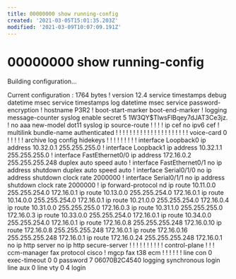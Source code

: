 ```yaml
---
title: 00000000 show running-config
created: '2021-03-05T15:01:35.203Z'
modified: '2021-03-09T10:07:09.191Z'
---
```


# 00000000 show running-config



Building configuration...

Current configuration : 1764 bytes
!
version 12.4
service timestamps debug datetime msec
service timestamps log datetime msec
service password-encryption
!
hostname P3R2
!
boot-start-marker
boot-end-marker
!
logging message-counter syslog
enable secret 5 $1$W3QY$TlwsFlBqey7dJAT3Ce3jz.
!
no aaa new-model
dot11 syslog
ip source-route
!
!
!
!
ip cef
no ipv6 cef
!
multilink bundle-name authenticated
!
!
!
!
!
!
!
!
!
!
!
!
!
!
!
!
!
!
!
!
!
voice-card 0
!
!
!
!
!
archive
 log config
  hidekeys
!
!
!
!
!
!
!
!
!
interface Loopback0
 ip address 10.32.0.1 255.255.255.0
!
interface Loopback1
 ip address 10.32.1.1 255.255.255.0
!
interface FastEthernet0/0
 ip address 172.16.0.2 255.255.255.248
 duplex auto
 speed auto
!
interface FastEthernet0/1
 no ip address
 shutdown
 duplex auto
 speed auto
!
interface Serial0/1/0
 no ip address
 shutdown
 clock rate 2000000
!
interface Serial0/1/1
 no ip address
 shutdown
 clock rate 2000000
!
ip forward-protocol nd
ip route 10.11.0.0 255.255.254.0 172.16.0.1
ip route 10.13.0.0 255.255.254.0 172.16.0.1
ip route 10.14.0.0 255.255.254.0 172.16.0.1
ip route 10.21.0.0 255.255.254.0 172.16.0.4
ip route 10.31.0.0 255.255.255.0 172.16.0.3
ip route 10.31.1.0 255.255.255.0 172.16.0.3
ip route 10.33.0.0 255.255.254.0 172.16.0.1
ip route 10.34.0.0 255.255.254.0 172.16.0.1
ip route 172.16.0.8 255.255.255.248 172.16.0.10
ip route 172.16.0.8 255.255.255.248 172.16.0.1
ip route 172.16.0.16 255.255.255.248 172.16.0.1
ip route 172.16.0.24 255.255.255.248 172.16.0.1
no ip http server
no ip http secure-server
!
!
!
!
!
!
!
!
!
!
control-plane
!
!
!
ccm-manager fax protocol cisco
!
mgcp fax t38 ecm
!
!
!
!
!
!
line con 0
 exec-timeout 0 0
 password 7 06070B2C4540
 logging synchronous
 login
line aux 0
line vty 0 4
 login

